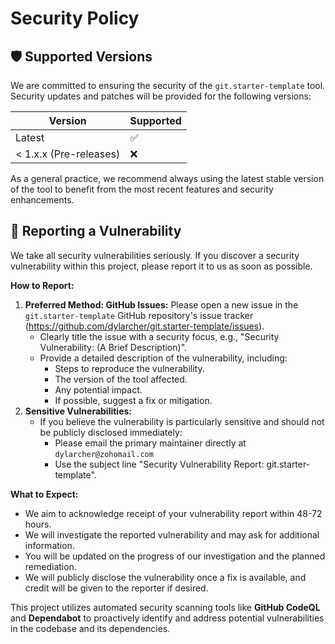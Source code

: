 # Security Policy

## 🛡️ Supported Versions

We are committed to ensuring the security of the `git.starter-template` tool.
Security updates and patches will be provided for the following versions:

| Version | Supported          |
| ------- | ------------------ |
| Latest  | :white_check_mark: |
| < 1.x.x (Pre-releases) | :x: |

As a general practice, we recommend always using the latest stable version of
the tool to benefit from the most recent features and security enhancements.

## 🐛 Reporting a Vulnerability

We take all security vulnerabilities seriously. If you discover a security
vulnerability within this project, please report it to us as soon as possible.

**How to Report:**

1. **Preferred Method: GitHub Issues:** Please open a new issue in the `git.starter-template` GitHub
   repository's issue tracker (<https://github.com/dylarcher/git.starter-template/issues>).
   * Clearly title the issue with a security focus, e.g., "Security
     Vulnerability: (A Brief Description)".
   * Provide a detailed description of the vulnerability, including:
     * Steps to reproduce the vulnerability.
     * The version of the tool affected.
     * Any potential impact.
     * If possible, suggest a fix or mitigation.
2. **Sensitive Vulnerabilities:**
   * If you believe the vulnerability is particularly sensitive and should not
     be publicly disclosed immediately:
     * Please email the primary maintainer directly at
       `dylarcher@zohomail.com`
     * Use the subject line "Security Vulnerability Report:
       git.starter-template".

**What to Expect:**

* We aim to acknowledge receipt of your vulnerability report within 48-72
  hours.
* We will investigate the reported vulnerability and may ask for additional
  information.
* You will be updated on the progress of our investigation and the planned
  remediation.
* We will publicly disclose the vulnerability once a fix is available, and
  credit will be given to the reporter if desired.

This project utilizes automated security scanning tools like **GitHub CodeQL**
and **Dependabot** to proactively identify and address potential vulnerabilities
in the codebase and its dependencies.
